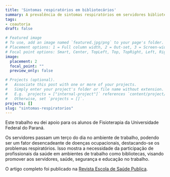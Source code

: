 ```yaml
---
title: 'Sintomas respiratórios em bibliotecários'
summary: A prevalência de sintomas respiratórios em servidores bibliotecários
tags:
- coautoria
draft: false

# Featured image
# To use, add an image named `featured.jpg/png` to your page's folder.
# Placement options: 1 = Full column width, 2 = Out-set, 3 = Screen-width
# Focal point options: Smart, Center, TopLeft, Top, TopRight, Left, Right, BottomLeft, Bottom, BottomRight
image:
  placement: 2
  focal_point: ""
  preview_only: false

# Projects (optional).
#   Associate this post with one or more of your projects.
#   Simply enter your project's folder or file name without extension.
#   E.g. `projects = ["internal-project"]` references `content/project/deep-learning/index.md`.
#   Otherwise, set `projects = []`.
projects: []
slug: "sintomas-respiratorios"
---
```


Este trabalho eu dei apoio para os alunos de Fisioterapia da Universidade
Federal do Paraná.

Os servidores passam um terço do dia no ambiente de trabalho, podendo ser um fator
desencadeante de doenças ocupacionais, destacando-se os problemas respiratórios.
Isso mostra a necessidade da participação de profissionais da saúde em ambientes 
de trabalho como bibliotecas, visando promover aos servidores, saúde, segurança e
educação no trabalho.

O artigo completo foi publicado na 
[Revista Escola de Saúde Publica](http://revista.escoladesaude.pr.gov.br/index.php/rspp/article/view/45).
